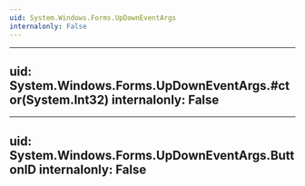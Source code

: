 ```yaml
---
uid: System.Windows.Forms.UpDownEventArgs
internalonly: False
---
```


---
uid: System.Windows.Forms.UpDownEventArgs.#ctor(System.Int32)
internalonly: False
---

---
uid: System.Windows.Forms.UpDownEventArgs.ButtonID
internalonly: False
---
